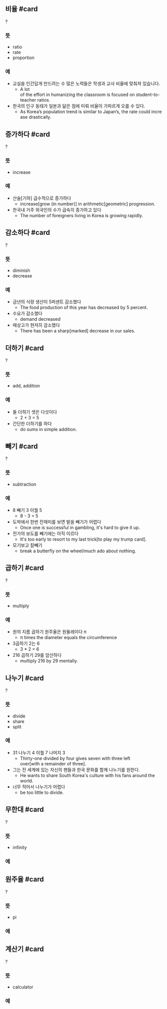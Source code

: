 ## 비율 #card
?
### 뜻
- ratio
- rate
- proportion
### 예
- 교실을 인간답게 만드려는 수 많은 노력들은 학생과 교사 비율에 맞춰져 있습니다.
	- A lot of the effort in humanizing the classroom is focused on student-to-teacher ratios.
- 한국의 인구 동태가 일본과 닮은 점에 미뤄 비율이 가파르게 오를 수 있다.
	- As Korea’s population trend is similar to Japan’s, the rate could increase drastically.
<!--SR:!2024-12-01,2,243-->

## 증가하다 #card
?
### 뜻
- increase
### 예
- 산술[기하] 급수적으로 증가하다
	- increase[grow (in number)] in arithmetic[geometric] progression.
- 한국내 거주 외국인의 수가 급속히 증가하고 있다
	- The number of foreigners living in Korea is growing rapidly.
<!--SR:!2025-01-13,112,290-->

## 감소하다 #card
?
### 뜻
- diminish
- decrease
### 예
- 금년의 식량 생산이 5퍼센트 감소했다
	- The food production of this year has decreased by 5 percent.
- 수요가 감소했다
	- demand decreased
- 매상고가 현저히 감소했다
	- There has been a sharp[marked] decrease in our sales.
<!--SR:!2024-12-14,26,242-->

## 더하기 #card
?
### 뜻
- add, addition
### 예
- 둘 더하기 셋은 다섯이다
	- 2 + 3 = 5
- 간단한 더하기를 하다
	- do sums in simple addition.
<!--SR:!2025-03-12,120,302-->

## 빼기 #card
?
### 뜻
- subtraction
### 예
- 8 빼기 3 이퀄 5
	- 8 - 3 = 5
- 도박에서 한번 잔재미를 보면 발을 빼기가 어렵다
	- Once one is successful in gambling, it's hard to give it up.
- 전가의 보도를 빼기에는 아직 이르다
	- It's too early to resort to my last trick[to play my trump card].
- 모기보고 칼빼기
	- break a butterfly on the wheel/much ado about nothing.
<!--SR:!2025-03-04,135,290-->

## 곱하기 #card
?
### 뜻
- multiply
### 예
- 원의 지름 곱하기 원주율은 원둘레이다 π
	- π times the diameter equals the circumference
- 3곱하기 2는 6
	- 3 * 2 = 6
- 216 곱하기 29를 암산하다
	- multiply 216 by 29 mentally.
<!--SR:!2024-12-09,21,269-->

## 나누기 #card
?
### 뜻
- divide
- share
- split
### 예
- 31 나누기 4 이퀄 7 나머지 3
	- Thirty-one divided by four gives seven with three left over[with a remainder of three].
- 그는 전 세계에 있는 자신의 팬들과 한국 문화를 함께 나누기를 원한다.
	- He wants to share South Korea's culture with his fans around the world.
- 너무 적어서 나누기가 어렵다
	- be too little to divide.
<!--SR:!2025-04-06,164,310-->

## 무한대 #card
?
### 뜻
- infinity
### 예
<!--SR:!2024-12-02,4,246-->

## 원주율 #card
?
### 뜻
- pi
### 예
<!--SR:!2024-11-30,4,189-->

## 계산기 #card
?
### 뜻
- calculator
### 예
<!--SR:!2025-03-03,134,302-->
